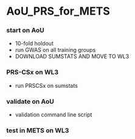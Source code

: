# AoU_PRS_for_METS

### start on AoU
* 10-fold holdout
* run GWAS on all training groups
* DOWNLOAD SUMSTATS AND MOVE TO WL3

### PRS-CSx on WL3
* run PRSCSx on sumstats

### validate on AoU
* validation command line script

### test in METS on WL3
